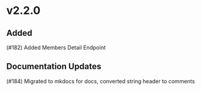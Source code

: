 # v2.2.0

## Added

(#182) Added Members Detail Endpoint

## Documentation Updates

(#184) Migrated to mkdocs for docs, converted string header to comments

